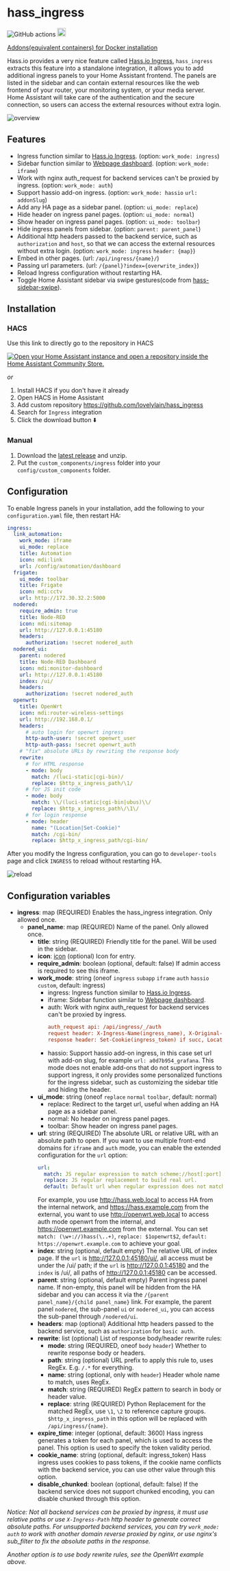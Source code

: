 # hass_ingress

![GitHub actions](https://github.com/lovelylain/hass_ingress/actions/workflows/validate.yaml/badge.svg)
<a href="https://www.buymeacoffee.com/lovelylain" target="_blank"><img alt="Buy Me A Coffee" src="https://cdn.buymeacoffee.com/buttons/v2/arial-yellow.png" height="20px"></a>

[Addons\(equivalent containers\) for Docker installation](addons-for-docker-installation.md)

Hass.io provides a very nice feature called [Hass.io Ingress](https://www.home-assistant.io/blog/2019/04/15/hassio-ingress/), `hass_ingress` extracts this feature into a standalone integration, it allows you to add additional ingress panels to your Home Assistant frontend. The panels are listed in the sidebar and can contain external resources like the web frontend of your router, your monitoring system, or your media server. Home Assistant will take care of the authentication and the secure connection, so users can access the external resources without extra login.

![overview](images/overview.png)

## Features

- Ingress function similar to [Hass.io Ingress](https://www.home-assistant.io/blog/2019/04/15/hassio-ingress/). (option: `work_mode: ingress`)
- Sidebar function similar to [Webpage dashboard](https://www.home-assistant.io/dashboards/dashboards/#webpage-dashboard). (option: `work_mode: iframe`)
- Work with nginx auth_request for backend services can't be proxied by ingress. (option: `work_mode: auth`)
- Support hassio add-on ingress. (option: `work_mode: hassio` `url: addonSlug`)
- Add any HA page as a sidebar panel. (option: `ui_mode: replace`)
- Hide header on ingress panel pages. (option: `ui_mode: normal`)
- Show header on ingress panel pages. (option: `ui_mode: toolbar`)
- Hide ingress panels from sidebar. (option: `parent: parent_panel`)
- Additional http headers passed to the backend service, such as `authorization` and `host`, so that we can access the external resources without extra login. (option: `work_mode: ingress` `header: {map}`)
- Embed in other pages. (url: `/api/ingress/{name}/`)
- Passing url parameters. (url: `/{panel}?index={overwrite_index}`)
- Reload Ingress configuration without restarting HA.
- Toggle Home Assistant sidebar via swipe gestures(code from [hass-sidebar-swipe](https://github.com/breakthestatic/hass-sidebar-swipe)).

## Installation

### HACS

Use this link to directly go to the repository in HACS

[![Open your Home Assistant instance and open a repository inside the Home Assistant Community Store.](https://my.home-assistant.io/badges/hacs_repository.svg)](https://my.home-assistant.io/redirect/hacs_repository/?owner=lovelylain&repository=hass_ingress)

_or_

1. Install HACS if you don't have it already
1. Open HACS in Home Assistant
1. Add custom repository https://github.com/lovelylain/hass_ingress
1. Search for `Ingress` integration
1. Click the download button ⬇️

### Manual

1. Download the [latest release](https://github.com/lovelylain/hass_ingress/releases/latest) and unzip.
2. Put the `custom_components/ingress` folder into your `config/custom_components` folder.

## Configuration

To enable Ingress panels in your installation, add the following to your `configuration.yaml` file, then restart HA:

```yaml
ingress:
  link_automation:
    work_mode: iframe
    ui_mode: replace
    title: Automation
    icon: mdi:link
    url: /config/automation/dashboard
  frigate:
    ui_mode: toolbar
    title: Frigate
    icon: mdi:cctv
    url: http://172.30.32.2:5000
  nodered:
    require_admin: true
    title: Node-RED
    icon: mdi:sitemap
    url: http://127.0.0.1:45180
    headers:
      authorization: !secret nodered_auth
  nodered_ui:
    parent: nodered
    title: Node-RED Dashboard
    icon: mdi:monitor-dashboard
    url: http://127.0.0.1:45180
    index: /ui/
    headers:
      authorization: !secret nodered_auth
  openwrt:
    title: OpenWrt
    icon: mdi:router-wireless-settings
    url: http://192.168.0.1/
    headers:
      # auto login for openwrt ingress
      http-auth-user: !secret openwrt_user
      http-auth-pass: !secret openwrt_auth
    # "fix" absolute URLs by rewriting the response body
    rewrite:
      # for HTML response
      - mode: body
        match: /(luci-static|cgi-bin)/
        replace: $http_x_ingress_path/\1/
      # for JS init code
      - mode: body
        match: \\/(luci-static|cgi-bin|ubus)\\/
        replace: $http_x_ingress_path\/\1\/
      # for login response
      - mode: header
        name: "(Location|Set-Cookie)"
        match: /cgi-bin/
        replace: $http_x_ingress_path/cgi-bin/
```

After you modify the Ingress configuration, you can go to `developer-tools` page and click `INGRESS` to reload without restarting HA.

![reload](images/reload.png)

## Configuration variables

- **ingress**: map (REQUIRED) Enables the hass_ingress integration. Only allowed once.
  - **panel_name**: map (REQUIRED) Name of the panel. Only allowed once.
    - **title**: string (REQUIRED) Friendly title for the panel. Will be used in the sidebar.
    - **icon**: [icon](https://www.home-assistant.io/docs/configuration/customizing-devices/#icon) (optional) Icon for entry.
    - **require_admin**: boolean (optional, default: false) If admin access is required to see this iframe.
    - **work_mode**: string (oneof `ingress` `subapp` `iframe` `auth` `hassio` `custom`, default: ingress)
      - ingress: Ingress function similar to [Hass.io Ingress](https://www.home-assistant.io/blog/2019/04/15/hassio-ingress/).
      - iframe: Sidebar function similar to [Webpage dashboard](https://www.home-assistant.io/dashboards/dashboards/#webpage-dashboard).
      - auth: Work with nginx auth_request for backend services can't be proxied by ingress.
        ```ini
        auth_request api: /api/ingress/_/auth
        request header: X-Ingress-Name(ingress_name), X-Original-URL($scheme://$http_host$request_uri), X-Hass-Origin(hass_url)
        response header: Set-Cookie(ingress_token) if succ, Location(login_url_path) if 401.
        ```
      - hassio: Support hassio add-on ingress, in this case set url with add-on slug, for example `url: a0d7b954_grafana`. This mode does not enable add-ons that do not support ingress to support ingress, it only provides some personalized functions for the ingress sidebar, such as customizing the sidebar title and hiding the header.
    - **ui_mode**: string (oneof `replace` `normal` `toolbar`, default: normal)
      - replace: Redirect to the target url, useful when adding an HA page as a sidebar panel.
      - normal: No header on ingress panel pages.
      - toolbar: Show header on ingress panel pages.
    - **url**: string (REQUIRED) The absolute URL or relative URL with an absolute path to open.
      If you want to use multiple front-end domains for `iframe` and `auth` mode, you can enable the extended configuration for the `url` option:
      ```yaml
      url:
        match: JS regular expression to match scheme://host[:port].
        replace: JS regular replacement to build real url.
        default: Default url when regular expression does not match.
      ```
      For example, you use http://hass.web.local to access HA from the internal network, and https://hass.example.com from the external, you want to use http://openwrt.web.local to access auth mode openwrt from the internal, and https://openwrt.example.com from the external. You can set `match: (\w+://)hass(\..+)`, `replace: $1openwrt$2`, `default: https://openwrt.example.com` to achieve your goal.
    - **index**: string (optional, default empty) The relative URL of index page. If the `url` is http://127.0.0.1:45180/ui/, all access must be under the /ui/ path; if the `url` is http://127.0.0.1:45180 and the `index` is /ui/, all paths of http://127.0.0.1:45180 can be accessed.
    - **parent**: string (optional, default empty) Parent ingress panel name. If non-empty, this panel will be hidden from the HA sidebar and you can access it via the `/{parent panel_name}/{child panel_name}` link. For example, the parent panel `nodered`, the sub-panel `ui` or `nodered_ui`, you can access the sub-panel through `/nodered/ui`.
    - **headers**: map (optional) Additional http headers passed to the backend service, such as `authorization` for `basic auth`.
    - **rewrite**: list (optional) List of response body/header rewrite rules:
      - **mode**: string (REQUIRED, oneof `body` `header`) Whether to rewrite response body or headers.
      - **path**: string (optional) URL prefix to apply this rule to, uses RegEx. E.g. `/.*` for everything.
      - **name**: string (optional, only with `header`) Header whole name to match, uses RegEx.
      - **match**: string (REQUIRED) RegEx pattern to search in body or header value.
      - **replace**: string (REQUIRED) Python Replacement for the matched RegEx, use `\1`, `\2` to reference capture groups. `$http_x_ingress_path` in this option will be replaced with `/api/ingress/{name}`.
    - **expire_time**: integer (optional, default: 3600) Hass ingress generates a token for each panel, which is used to access the panel. This option is used to specify the token validity period.
    - **cookie_name**: string (optional, default: ingress_token) Hass ingress uses cookies to pass tokens, if the cookie name conflicts with the backend service, you can use other value through this option.
    - **disable_chunked**: boolean (optional, default: false) If the backend service does not support chunked encoding, you can disable chunked through this option.

_Notice: Not all backend services can be proxied by ingress, it must use relative paths or use `X-Ingress-Path` http header to generate correct absolute paths. For unsupported backend services, you can try `work_mode: auth` to work with another domain reverse proxied by nginx, or use nginx's sub_filter to fix the absolute paths in the response._

_Another option is to use body rewrite rules, see the OpenWrt example above._
